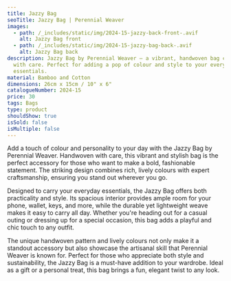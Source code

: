 ```yaml
---
title: Jazzy Bag
seoTitle: Jazzy Bag | Perennial Weaver
images:
  - path: /_includes/static/img/2024-15-jazzy-back-front-.avif
    alt: Jazzy Bag front
  - path: /_includes/static/img/2024-15-jazzy-bag-back-.avif
    alt: Jazzy Bag back
description: Jazzy Bag by Perennial Weaver – a vibrant, handwoven bag crafted
  with care. Perfect for adding a pop of colour and style to your everyday
  essentials.
material: Bamboo and Cotton
dimensions: 26cm x 15cm / 10" x 6"
catalogueNumber: 2024-15
price: 30
tags: Bags
type: product
shouldShow: true
isSold: false
isMultiple: false
---
```

Add a touch of colour and personality to your day with the Jazzy Bag by Perennial Weaver. Handwoven with care, this vibrant and stylish bag is the perfect accessory for those who want to make a bold, fashionable statement. The striking design combines rich, lively colours with expert craftsmanship, ensuring you stand out wherever you go.

Designed to carry your everyday essentials, the Jazzy Bag offers both practicality and style. Its spacious interior provides ample room for your phone, wallet, keys, and more, while the durable yet lightweight weave makes it easy to carry all day. Whether you're heading out for a casual outing or dressing up for a special occasion, this bag adds a playful and chic touch to any outfit.

The unique handwoven pattern and lively colours not only make it a standout accessory but also showcase the artisanal skill that Perennial Weaver is known for. Perfect for those who appreciate both style and sustainability, the Jazzy Bag is a must-have addition to your wardrobe. Ideal as a gift or a personal treat, this bag brings a fun, elegant twist to any look.
